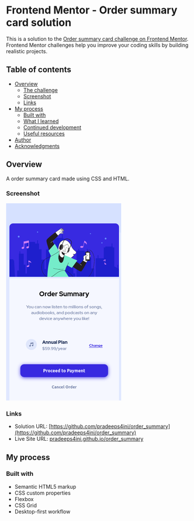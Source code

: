 # Frontend Mentor - Order summary card solution

This is a solution to the [Order summary card challenge on Frontend Mentor](https://www.frontendmentor.io/challenges/order-summary-component-QlPmajDUj). Frontend Mentor challenges help you improve your coding skills by building realistic projects. 

## Table of contents

- [Overview](#overview)
  - [The challenge](#the-challenge)
  - [Screenshot](#screenshot)
  - [Links](#links)
- [My process](#my-process)
  - [Built with](#built-with)
  - [What I learned](#what-i-learned)
  - [Continued development](#continued-development)
  - [Useful resources](#useful-resources)
- [Author](#author)
- [Acknowledgments](#acknowledgments)


## Overview
 
A order summary card made using CSS and HTML.


### Screenshot

![./images/screenshot0.png](./images/screenshot0.png)

### Links

- Solution URL: [https://github.com/pradeeps4ini/order_summary](https://github.com/pradeeps4ini/order_summary)
- Live Site URL: [pradeeps4ini.github.io/order_summary](pradeeps4ini.github.io/order_summary)

## My process

### Built with

- Semantic HTML5 markup
- CSS custom properties
- Flexbox
- CSS Grid
- Desktop-first workflow

